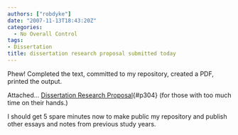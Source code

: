 ```yaml
---
authors: ["robdyke"]
date: "2007-11-13T18:43:20Z"
categories:
  - No Overall Control
tags:
- Dissertation
title: dissertation research proposal submitted today
---
```

Phew! Completed the text, committed to my repository, created a PDF, printed the output.

Attached... [Dissertation Research Proposal](/pubfiles/2007/11/robdyke_dissertation_research_proposal_submitted.pdf){#p304} (for those with too much time on their hands.)

I should get 5 spare minutes now to make public my repository and publish other essays and notes from previous study years.